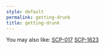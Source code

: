 ```yaml
---
style: default
permalink: getting-drunk
title: getting-drunk
---
```

You may also like:
[SCP-017](http://scp-wiki.net/scp-017)
[SCP-1623](http://scp-wiki.net/scp-1623)